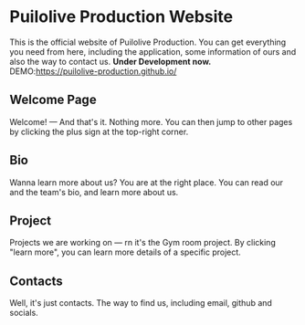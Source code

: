 # Puilolive Production Website

This is the official website of Puilolive Production. You can get everything you need from here, including the application, some information of ours and also the way to contact us.
**Under Development now.**
DEMO:https://puilolive-production.github.io/
## Welcome Page

Welcome! — And that's it. Nothing more. You can then jump to other pages by clicking the plus sign at the top-right corner.

## Bio

Wanna learn more about us? You are at the right place. You can read our and the team's bio, and learn more about us.

## Project

Projects we are working on — rn it's the Gym room project. By clicking "learn more", you can learn more details of a specific project.

## Contacts

Well, it's just contacts. The way to find us, including email, github and socials.
